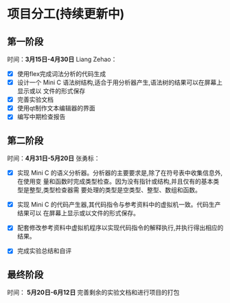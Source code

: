# 项目分工(持续更新中)
## 第一阶段
时间：**3月15日-4月30日** 
Liang Zehao：
- [x] 使用flex完成词法分析的代码生成
- [x] 设计一个 Mini C 语法树结构,适合于用分析器产生,语法树的结果可以在屏幕上显示或以
文件的形式保存
- [x] 完善实验文档
- [x] 使用qt制作文本编辑器的界面
- [x] 编写中期检查报告

## 第二阶段
时间：**4月31日-5月20日** 
张勇标：
- [x] 实现 Mini C 的语义分析器。分析器的主要要求是,除了在符号表中收集信息外,在使用变
量和函数时完成类型检查。因为没有指针或结构,并且仅有的基本类型是整型,类型检查器需
要处理的类型是空类型、整型、数组和函数。
- [x] 实现 Mini C 的代码产生器,其代码指令与参考资料中的虚拟机一致。代码生产结果可以
在屏幕上显示或以文件的形式保存。
- [x] 配套修改参考资料中虚拟机程序以实现代码指令的解释执行,并执行得出相应的结果。
- [x] 完成实验总结和自评
  

  
## 最终阶段
时间： **5月20日-6月12日**
完善剩余的实验文档和进行项目的打包

   
